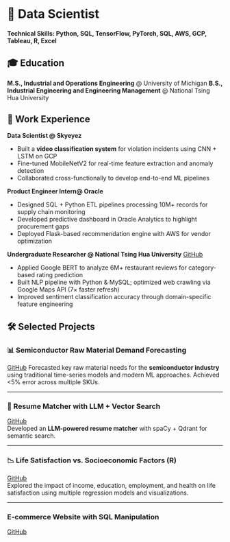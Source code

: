 # 🧠 Data Scientist

#### Technical Skills: Python, SQL, TensorFlow, PyTorch, SQL, AWS, GCP, Tableau, R, Excel

## 🎓 Education
**M.S., Industrial and Operations Engineering** @ University of Michigan
**B.S., Industrial Engineering and Engineering Management** @ National Tsing Hua University

## 💼 Work Experience

**Data Scientist @ Skyeyez**  
- Built a **video classification system** for violation incidents using CNN + LSTM on GCP  
- Fine-tuned MobileNetV2 for real-time feature extraction and anomaly detection  
- Collaborated cross-functionally to develop end-to-end ML pipelines  

**Product Engineer Intern@ Oracle**  
- Designed SQL + Python ETL pipelines processing 10M+ records for supply chain monitoring  
- Developed predictive dashboard in Oracle Analytics to highlight procurement gaps  
- Deployed Flask-based recommendation engine with AWS for vendor optimization  

**Undergraduate Researcher @ National Tsing Hua University**
[GitHub](https://github.com/mocalucy/smart-restaurant-crawler)
- Applied Google BERT to analyze 6M+ restaurant reviews for category-based rating prediction  
- Built NLP pipeline with Python & MySQL; optimized web crawling via Google Maps API (7× faster refresh)  
- Improved sentiment classification accuracy through domain-specific feature engineering  

## 🛠️ Selected Projects

### 📊 Semiconductor Raw Material Demand Forecasting
[GitHub](https://github.com/mocalucy/Demand-Forecasting-of-Semiconductor-Raw-Material) 
Forecasted key raw material needs for the **semiconductor industry** using traditional time-series models and modern ML approaches. Achieved <5% error across multiple SKUs.  

---

### 🤖 Resume Matcher with LLM + Vector Search  
[GitHub](https://github.com/mocalucy/resume-matcher)  
Developed an **LLM-powered resume matcher** with spaCy + Qdrant for semantic search.  

---

### 📉 Life Satisfaction vs. Socioeconomic Factors (R)  
[GitHub](https://github.com/mocalucy/Analysis-of-Demographic-and-Socioeconomic-Impacts-on-Life-Satisfaction)  
Explored the impact of income, education, employment, and health on life satisfaction using multiple regression models and visualizations.  

---

### E-commerce Website with SQL Manipulation
[GitHub](https://github.com/mocalucy/ecommerce-website)

